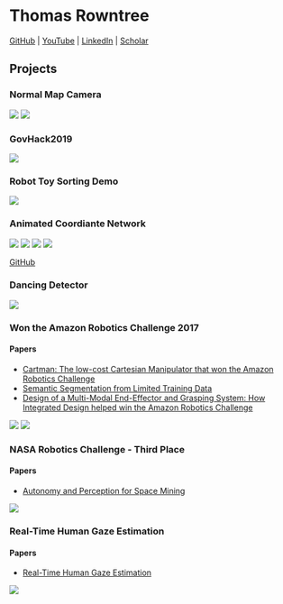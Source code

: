 # Thomas Rowntree
[GitHub](https://github.com/ChainBreak)
 | 
[YouTube](https://www.youtube.com/user/thomasjamesrowntree/videos)
 | 
[LinkedIn](https://www.linkedin.com/in/thomas-rowntree-74350156/)
 | 
[Scholar](https://scholar.google.com.au/citations?hl=en&user=XZR6-qAAAAAJ)

## Projects

### Normal Map Camera
[![](https://img.youtube.com/vi/mHugJn8DDc0/mqdefault.jpg)](https://www.youtube.com/watch?v=mHugJn8DDc0)
[![](https://img.youtube.com/vi/6Vc-kvayGio/mqdefault.jpg)](https://www.youtube.com/watch?v=6Vc-kvayGio)


### GovHack2019
[![](https://img.youtube.com/vi/9dWrHqQp2VY/mqdefault.jpg)](https://www.youtube.com/watch?v=9dWrHqQp2VY)

### Robot Toy Sorting Demo
[![](https://img.youtube.com/vi/6o9qGittnbY/mqdefault.jpg)](https://www.youtube.com/watch?v=6o9qGittnbY)

### Animated Coordiante Network
[![](https://img.youtube.com/vi/QoqCdUM9mOc/mqdefault.jpg)](https://www.youtube.com/watch?v=QoqCdUM9mOc)
[![](https://img.youtube.com/vi/WIIzn4jwqkM/mqdefault.jpg)](https://www.youtube.com/watch?v=WIIzn4jwqkM)
[![](https://img.youtube.com/vi/ad2IakGra7Y/mqdefault.jpg)](https://www.youtube.com/watch?v=ad2IakGra7Y)
[![](https://img.youtube.com/vi/GlN4tTZyJ48/mqdefault.jpg)](https://www.youtube.com/watch?v=GlN4tTZyJ48)

[GitHub](https://github.com/ChainBreak/animated_coordinate_network)

### Dancing Detector
[![](https://img.youtube.com/vi/R4nB-2Fu7w8/mqdefault.jpg)](https://www.youtube.com/watch?v=R4nB-2Fu7w8)

### Won the Amazon Robotics Challenge 2017
#### Papers
 - [Cartman: The low-cost Cartesian Manipulator that won the Amazon Robotics Challenge](https://arxiv.org/abs/1709.06283)
 - [Semantic Segmentation from Limited Training Data](https://arxiv.org/abs/1709.07665)
 - [Design of a Multi-Modal End-Effector and Grasping System: How Integrated Design helped win the Amazon Robotics Challenge](https://arxiv.org/abs/1710.01439)

[![](https://img.youtube.com/vi/yXdzOuQDobk/mqdefault.jpg)](https://www.youtube.com/watch?v=yXdzOuQDobk)
[![](https://img.youtube.com/vi/AljePt7Mh6U/mqdefault.jpg)](https://www.youtube.com/watch?v=AljePt7Mh6U)


### NASA Robotics Challenge - Third Place
#### Papers
 - [Autonomy and Perception for Space Mining](https://arxiv.org/abs/2109.12109)

[![](https://img.youtube.com/vi/3vYtedQTVbw/mqdefault.jpg)](https://www.youtube.com/watch?v=3vYtedQTVbw)

### Real-Time Human Gaze Estimation
#### Papers
- [Real-Time Human Gaze Estimation](https://ieeexplore.ieee.org/document/8945919)

[![](https://img.youtube.com/vi/wt8Kz4UiRoA/mqdefault.jpg)](https://www.youtube.com/watch?v=wt8Kz4UiRoA)
